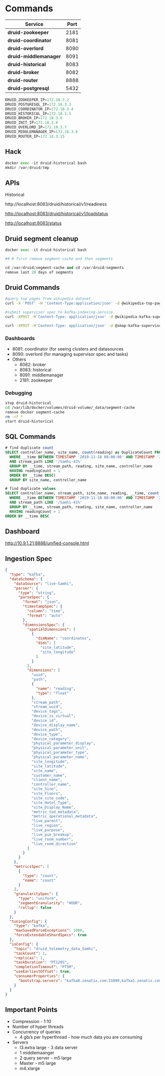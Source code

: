# Commands

| **Service**             | **Port** |
|-------------------------|----------|
| **druid-zookeeper**     | 2181     |
| **druid-coordinator**   | 8081     |
| **druid-overlord**      | 8090     |
| **druid-middlemanager** | 8091     |
| **druid-historical**    | 8083     |
| **druid-broker**        | 8082     |
| **druid-router**        | 8888     |
| **druid-postgresql**    | 5432     |

```python
DRUID_ZOOKEEPER_IP=172.18.3.2
DRUID_POSTGRESQL_IP=172.18.3.3
DRUID_COORDINATOR_IP=172.18.3.4
DRUID_HISTORICAL_IP=172.18.3.5
DRUID_BROKER_IP=172.18.3.6
DRUID_INIT_IP=172.18.3.6
DRUID_OVERLORD_IP=172.18.3.7
DRUID_MIDDLEMANAGER_IP=172.18.3.8
DRUID_ROUTER_IP=172.18.3.15
```

## Hack

```python
docker exec -it druid-historical bash
mkdir /var/druid/tmp
```

## APIs

Historical

http://localhost:8083/druid/historical/v1/readiness

[http://localhost:8083/druid/historical/v1/loadstatus](http://localhost:8083/druid/historical/v1/loadstatus)

[http://localhost:8083/status](http://localhost:8083/status)

## Druid segment cleanup

```python
docker exec -it druid-historical bash

## # first remove segment-cache and then segments

cd /var/druid/segment-cache and cd /var/druid/segments
remove last 20 days of segments
```

## Druid Commands

```bash
#query top pages from wikipedia dataset
curl -X 'POST' -H 'Content-Type:application/json' -d @wikipedia-top-pages.json [http://localhost:8082/druid/v2?pretty](http://localhost:8082/druid/v2/?pretty)

#submit supervisor spec to kafka-indexing-service
curl -XPOST -H'Content-Type: application/json' -d @wikipedia-kafka-supervisor.json http://localhost:8090/druid/indexer/v1/supervisor

curl -XPOST -H'Content-Type: application/json' -d @smap-kafka-supervisor-spec.json http://localhost:8090/druid/indexer/v1/supervisor
```

### Dashboards

- 8081: coordinator (for seeing clusters and datasources
- 8090: overlord (for managing supervisor spec and tasks)
- Others
    - 8082: broker
    - 8083: historical
    - 8091: middlemanager
    - 2181: zookeeper

### Debugging

```bash
stop druid-historical
cd /var/lib/docker/volumes/druid-volume/_data/segment-cache
remove docker segment-cache
rm -rf *
start druid-historical
```

## SQL Commands

```sql
# find duplicate count
SELECT controller_name, site_name, count(reading) as DuplicateCount FROM (SELECT controller_name, stream_path, site_name, reading, __time, count(reading) as readingCount FROM "live-Samhi"
  WHERE __time BETWEEN TIMESTAMP '2019-11-18 08:00:00' AND TIMESTAMP '2019-11-19 08:00:00'
  AND stream_path LIKE '/Samhi-41%'
  GROUP BY __time, stream_path, reading, site_name, controller_name
  HAVING readingCount > 1
  ORDER BY __time DESC)
  GROUP BY site_name, controller_name

# find duplicate values
SELECT controller_name, stream_path, site_name, reading, __time, count(reading) as readingCount FROM "live-Samhi"
  WHERE __time BETWEEN TIMESTAMP '2019-11-18 08:00:00' AND TIMESTAMP '2019-11-19 09:00:00'
  AND stream_path LIKE '/Samhi-41%'
  GROUP BY __time, stream_path, reading, site_name, controller_name
  HAVING readingCount > 1
ORDER BY __time DESC
```

## Dashboard

http://10.9.1.21:8888/unified-console.html

## Ingestion Spec

```json
{
  "type": "kafka",
  "dataSchema": {
    "dataSource": "live-Samhi",
    "parser": {
      "type": "string",
      "parseSpec": {
        "format": "json",
        "timestampSpec": {
          "column": "time",
          "format": "auto"
        },
        "dimensionsSpec": {
          "spatialDimensions": [
            {
              "dimName": "coordinates",
              "dims": [
                "site_latitude",
                "site_longitude"
              ]
            }
          ],
          "dimensions": [
            "uuid",
            "path",
            {
              "name": "reading",
              "type": "float"
            },
            "stream_path",
            "stream_uuid",
            "device_tags",
            "device_is_virtual",
            "device_id",
            "device_display_name",
            "device_path",
            "device_type",
            "device_category",
            "physical_parameter_display",
            "physical_parameter_unit",
            "physical_parameter_type",
            "physical_parameter_name",
            "site_longitude",
            "site_latitude",
            "site_name",
            "customer_name",
            "client_name",
            "controller_name",
            "site_Size",
            "site_Floors",
            "site_site_code",
            "site_Hotel_Type",
            "site_Display_Name",
            "metric_tod_metadata",
            "metric_operational_metadata",
            "live_parent",
            "live_region",
            "live_purpose",
            "live_pie_breakup",
            "live_room_number",
            "live_room_direction"
          ]
        }
      }
    },
    "metricsSpec": [
      {
        "type": "count",
        "name": "count"
      }
    ],
    "granularitySpec": {
      "type": "uniform",
      "segmentGranularity": "HOUR",
      "rollup": false
    }
  },
  "tuningConfig": {
    "type": "kafka",
    "maxSavedParseExceptions": 1000,
    "forceExtendableShardSpecs": true
  },
  "ioConfig": {
    "topic": "druid_telemetry_data_Samhi",
    "taskCount": 1,
    "replicas": 1,
    "taskDuration": "PT120S",
    "completionTimeout": "PT5M",
    "useEarliestOffset": true,
    "consumerProperties": {
      "bootstrap.servers": "kafka0.zenatix.com:31090,kafka1.zenatix.com:31091,kafka2.zenatix.com:31092"
    }
  }
}
```

## Important Points

- Compression - 1:10
- Number of hyper threads
- Concurrency of queries
    - 4 gb/s per hyperthread - how much data you are consuming
- Servers
    - I3.extra large - 3 data server
    - 1 middlemaanger
    - 2 query server - m5 large
    - Master - m5 large
    - m4.xlarge
